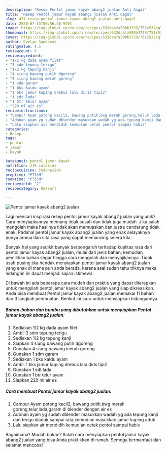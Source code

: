 ```yaml
---
description: "Resep Pentol jamur kayak abang2 jualan Anti Gagal"
title: "Resep Pentol jamur kayak abang2 jualan Anti Gagal"
slug: 437-resep-pentol-jamur-kayak-abang2-jualan-anti-gagal
date: 2020-07-15T00:56:50.949Z
image: https://img-global.cpcdn.com/recipes/632daafa500b3739/751x532cq70/pentol-jamur-kayak-abang2-jualan-foto-resep-utama.jpg
thumbnail: https://img-global.cpcdn.com/recipes/632daafa500b3739/751x532cq70/pentol-jamur-kayak-abang2-jualan-foto-resep-utama.jpg
cover: https://img-global.cpcdn.com/recipes/632daafa500b3739/751x532cq70/pentol-jamur-kayak-abang2-jualan-foto-resep-utama.jpg
author: Evelyn Sandoval
ratingvalue: 4.5
reviewcount: 9
recipeingredient:
- "1/2 kg dada ayam filet"
- "3 sdm tepung terigu"
- "1/2 kg tepung kanji"
- "4 siung bawang putih dgoreng"
- "4 siung bawang merah goreng"
- "1 sdm garam"
- "1 bks kaldu ayam"
- "1 bks jamur kuping drebus lalu diris tipi2"
- "1 sdt lada"
- "1 btr telur ayam"
- "220 ml air es"
recipeinstructions:
- "Campur Ayam potong kecil2, bawang putih,bwg merah goreng,telur,lada,garam di blender dengan air es"
- "Adonan ayam yg sudah dblender masukkan wadah yg ada tepung kanji dan terigu diaduk sampai rata,kemudian masukkan jamur kuping aduk"
- "Lalu siapkan air mendidih kemudian cetak pentol sampai habis"
categories:
- Resep
tags:
- pentol
- jamur
- kayak

katakunci: pentol jamur kayak 
nutrition: 219 calories
recipecuisine: Indonesian
preptime: "PT33M"
cooktime: "PT35M"
recipeyield: "2"
recipecategory: Dessert

---
```



![Pentol jamur kayak abang2 jualan](https://img-global.cpcdn.com/recipes/632daafa500b3739/751x532cq70/pentol-jamur-kayak-abang2-jualan-foto-resep-utama.jpg)

Lagi mencari inspirasi resep pentol jamur kayak abang2 jualan yang unik? Cara menyiapkannya memang tidak susah dan tidak juga mudah. Jika salah mengolah maka hasilnya tidak akan memuaskan dan justru cenderung tidak enak. Padahal pentol jamur kayak abang2 jualan yang enak selayaknya punya aroma dan cita rasa yang dapat memancing selera kita.



Banyak hal yang sedikit banyak berpengaruh terhadap kualitas rasa dari pentol jamur kayak abang2 jualan, mulai dari jenis bahan, kemudian pemilihan bahan segar hingga cara mengolah dan menyajikannya. Tidak usah pusing jika hendak menyiapkan pentol jamur kayak abang2 jualan yang enak di mana pun anda berada, karena asal sudah tahu triknya maka hidangan ini dapat menjadi sajian istimewa.


Di bawah ini ada beberapa cara mudah dan praktis yang dapat diterapkan untuk mengolah pentol jamur kayak abang2 jualan yang siap dikreasikan. Anda bisa membuat Pentol jamur kayak abang2 jualan memakai 11 bahan dan 3 langkah pembuatan. Berikut ini cara untuk menyiapkan hidangannya.

<!--inarticleads1-->

##### Bahan-bahan dan bumbu yang dibutuhkan untuk menyiapkan Pentol jamur kayak abang2 jualan:

1. Sediakan 1/2 kg dada ayam filet
1. Ambil 3 sdm tepung terigu
1. Sediakan 1/2 kg tepung kanji
1. Siapkan 4 siung bawang putih dgoreng
1. Gunakan 4 siung bawang merah goreng
1. Gunakan 1 sdm garam
1. Sediakan 1 bks kaldu ayam
1. Ambil 1 bks jamur kuping drebus lalu diris tipi2
1. Gunakan 1 sdt lada
1. Gunakan 1 btr telur ayam
1. Siapkan 220 ml air es




<!--inarticleads2-->

##### Cara membuat Pentol jamur kayak abang2 jualan:

1. Campur Ayam potong kecil2, bawang putih,bwg merah goreng,telur,lada,garam di blender dengan air es
1. Adonan ayam yg sudah dblender masukkan wadah yg ada tepung kanji dan terigu diaduk sampai rata,kemudian masukkan jamur kuping aduk
1. Lalu siapkan air mendidih kemudian cetak pentol sampai habis




Bagaimana? Mudah bukan? Itulah cara menyiapkan pentol jamur kayak abang2 jualan yang bisa Anda praktikkan di rumah. Semoga bermanfaat dan selamat mencoba!
